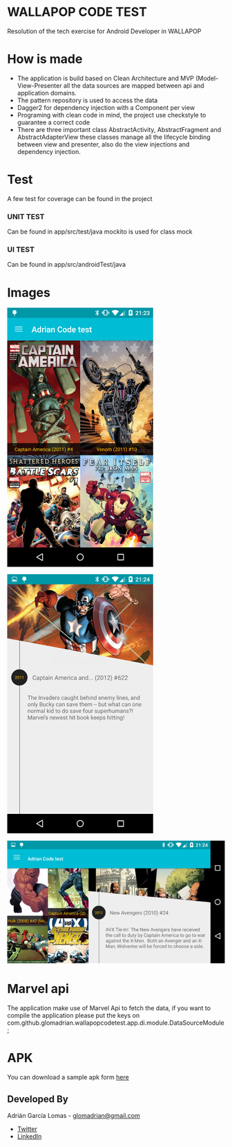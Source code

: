 WALLAPOP CODE TEST
===

Resolution of the tech exercise for Android Developer in WALLAPOP

How is made
===

* The application is build based on Clean Architecture and MVP (Model-View-Presenter
all the data sources are mapped between api and application domains.
* The pattern repository is used to access the data
* Dagger2 for dependency injection with a Component per view
* Programing with clean code in mind, the project use checkstyle to guarantee a
correct code
* There are three important class AbstractActivity, AbstractFragment and
 AbstractAdapterView these classes manage all the lifecycle binding between
 view and presenter, also do the view injections and dependency injection.

Test
===

A few test for coverage can be found in the project

### UNIT TEST

Can be found in app/src/test/java mockito is used for class mock

### UI TEST

Can be found in app/src/androidTest/java

Images
===

![Demo Screenshot][1]

![Demo Screenshot][2]

![Demo Screenshot][3]

Marvel api
===

The application make use of Marvel Api to fetch the data, if you want to compile
the application please put the keys on 
com.github.glomadrian.wallapopcodetest.app.di.module.DataSourceModule;

APK
===

You can download a sample apk form [here](./art/adrianWallapopCodeTest.apk)

Developed By
------------
Adrián García Lomas - <glomadrian@gmail.com>
* [Twitter](https://twitter.com/glomadrian)
* [LinkedIn](https://es.linkedin.com/in/glomadrian )

[1]: ./art/1.png
[2]: ./art/2.png
[3]: ./art/3.png
